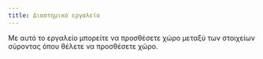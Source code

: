 ```yaml
---
title: Διαστημικό εργαλείο
---
```


Με αυτό το εργαλείο μπορείτε να προσθέσετε χώρο μεταξύ των στοιχείων σύροντας όπου θέλετε να προσθέσετε χώρο.
